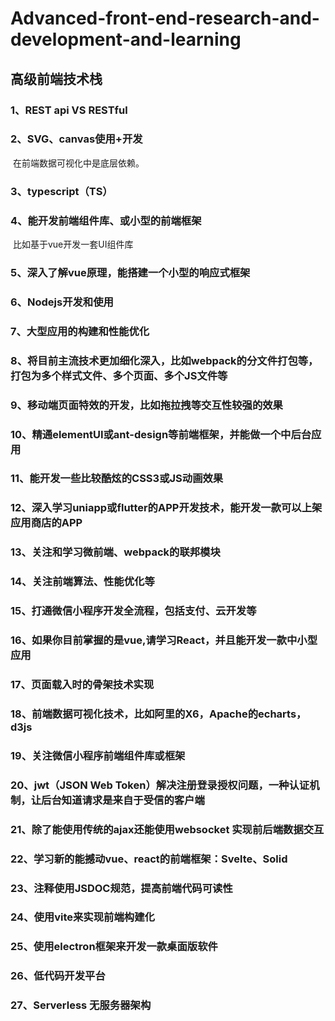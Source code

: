 # Advanced-front-end-research-and-development-and-learning

## 高级前端技术栈

### 1、REST api VS RESTful

### 2、SVG、canvas使用+开发

​ 在前端数据可视化中是底层依赖。

### 3、typescript（TS）

### 4、能开发前端组件库、或小型的前端框架

​ 比如基于vue开发一套UI组件库

### 5、深入了解vue原理，能搭建一个小型的响应式框架

### 6、Nodejs开发和使用

### 7、大型应用的构建和性能优化

### 8、将目前主流技术更加细化深入，比如webpack的分文件打包等，打包为多个样式文件、多个页面、多个JS文件等

### 9、移动端页面特效的开发，比如拖拉拽等交互性较强的效果

### 10、精通elementUI或ant-design等前端框架，并能做一个中后台应用

### 11、能开发一些比较酷炫的CSS3或JS动画效果

### 12、深入学习uniapp或flutter的APP开发技术，能开发一款可以上架应用商店的APP

### 13、关注和学习微前端、webpack的联邦模块

### 14、关注前端算法、性能优化等

### 15、打通微信小程序开发全流程，包括支付、云开发等

### 16、如果你目前掌握的是vue,请学习React，并且能开发一款中小型应用

### 17、页面载入时的骨架技术实现

### 18、前端数据可视化技术，比如阿里的X6，Apache的echarts，d3js

### 19、关注微信小程序前端组件库或框架

### 20、jwt（JSON Web Token）解决注册登录授权问题，一种认证机制，让后台知道请求是来自于受信的客户端

### 21、除了能使用传统的ajax还能使用websocket 实现前后端数据交互

### 22、学习新的能撼动vue、react的前端框架：Svelte、Solid

### 23、注释使用JSDOC规范，提高前端代码可读性

### 24、使用vite来实现前端构建化

### 25、使用electron框架来开发一款桌面版软件

### 26、低代码开发平台

### 27、Serverless 无服务器架构
